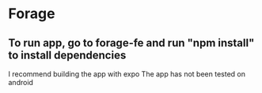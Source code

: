 # Forage
## To run app, go to forage-fe and run "npm install" to install dependencies
I recommend building the app with expo
The app has not been tested on android